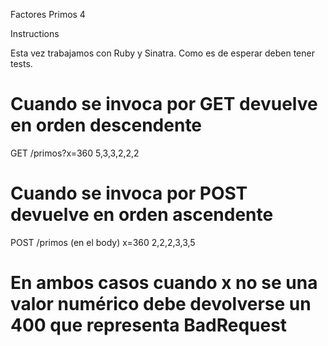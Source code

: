 Factores Primos 4

Instructions

Esta vez trabajamos con Ruby y Sinatra. Como es de esperar deben tener tests.

# Cuando se invoca por GET devuelve en orden descendente
GET /primos?x=360
5,3,3,2,2,2

# Cuando se invoca por POST devuelve en orden ascendente
POST /primos
(en el body) x=360
2,2,2,3,3,5

# En ambos casos cuando x no se una valor numérico debe devolverse un 400 que representa BadRequest
